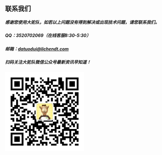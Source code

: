 ## **联系我们**

##### 感谢您使用大驼队，如若以上问题没有得到解决或出现技术问题，请您联系我们。

##### QQ：3520702069（在线客服8:30-5:30）

##### 邮箱：datuodui@lichendt.com

##### 扫码关注大驼队微信公众号最新资讯早知道！

![](/assets/qrcode_for_gh_fe470e479064_258.jpg)


